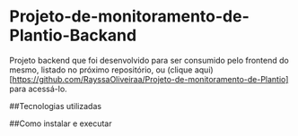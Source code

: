 # Projeto-de-monitoramento-de-Plantio-Backand
Projeto backend que foi desenvolvido para ser consumido pelo frontend do mesmo, listado no próximo repositório, ou (clique aqui)[https://github.com/RayssaOliveiraa/Projeto-de-monitoramento-de-Plantio] para acessá-lo. 

##Tecnologias utilizadas

##Como instalar e executar
